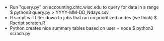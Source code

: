 * Run "query.py" on accounting.chtc.wisc.edu to query for data in a range
        $ python3 query.py > YYYY-MM-DD_Ndays.csv
* R script will filter down to jobs that ran on prioritized nodes (we think)
        $ Rscript scratch.R
* Python creates nice summary tables based on user + node
        $ python3 scrach.py
